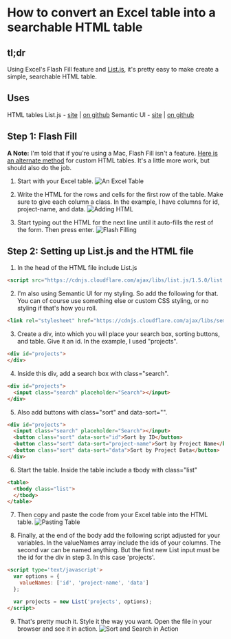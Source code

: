 # How to convert an Excel table into a searchable HTML table

## tl;dr
Using Excel's Flash Fill feature and [List.js](http://listjs.com/), it's pretty easy to make create a simple, searchable HTML table.

## Uses
HTML tables
List.js - [site](http://listjs.com/) | [on github](https://github.com/javve/list.js)
Semantic UI - [site](https://semantic-ui.com/) | [on github](https://github.com/semantic-org/semantic-ui/)

## Step 1: Flash Fill
**A Note:** I'm told that if you're using a Mac, Flash Fill isn't a feature. [Here is an alternate method](https://www.uwgb.edu/dutchs/CompTips/ExcelHTML.HTM) for custom HTML tables. It's a little more work, but should also do the job.

1. Start with your Excel table.
![An Excel Table](https://i.gyazo.com/63b135a68e6b397cbb4a61262aef5841.png)

2. Write the HTML for the rows and cells for the first row of the table. Make sure to give each column a class. In the example, I have columns for id, project-name, and data.
![Adding HTML](https://i.gyazo.com/157f39454d3d8d29f1b245b52de5289c.gif)

3. Start typing out the HTML for the next line until it auto-fills the rest of the form. Then press enter.
![Flash Filling](https://i.gyazo.com/47eb8af0d9e24abc11c79770d0c679d5.gif)

## Step 2: Setting up List.js and the HTML file
1. In the head of the HTML file include List.js
```html
<script src="https://cdnjs.cloudflare.com/ajax/libs/list.js/1.5.0/list.min.js"></script>
```

2. I'm also using Semantic UI for my styling. So add the following for that. You can of course use something else or custom CSS styling, or no styling if that's how you roll.
```html
<link rel="stylesheet" href="https://cdnjs.cloudflare.com/ajax/libs/semantic-ui/2.2.13/semantic.css">
```

3. Create a div, into which you will place your search box, sorting buttons, and table. Give it an id. In the example, I used "projects".
```html
<div id="projects">
</div>
```

4. Inside this div, add a search box with class="search".
```html
<div id="projects">
  <input class="search" placeholder="Search"></input>
</div>
```

5. Also add buttons with class="sort" and data-sort="<column-id>".
```html
<div id="projects">
  <input class="search" placeholder="Search"></input>
  <button class="sort" data-sort="id">Sort by ID</button>
  <button class="sort" data-sort="project-name">Sort by Project Name</button>
  <button class="sort" data-sort="data">Sort by Project Data</button>
</div>
```

6. Start the table. Inside the table include a tbody with class="list"
```html
<table>
  <tbody class="list">
  </tbody>
</table>
```

7. Then copy and paste the code from your Excel table into the HTML table.
![Pasting Table](https://i.gyazo.com/023395b88bddb8b9b3b712e9fe310c67.gif)

8. Finally, at the end of the body add the following script adjusted for your variables. In the valueNames array include the ids of your columns. The second var can be named anything. But the first new List input must be the id for the div in step 3. In this case 'projects'.
```html
<script type='text/javascript'>
  var options = {
    valueNames: ['id', 'project-name', 'data']
  };

  var projects = new List('projects', options);
</script>
```

9. That's pretty much it. Style it the way you want. Open the file in your browser and see it in action.
![Sort and Search in Action](https://i.gyazo.com/42735a81ed2623bbbf6ed1da7196cf93.gif)
